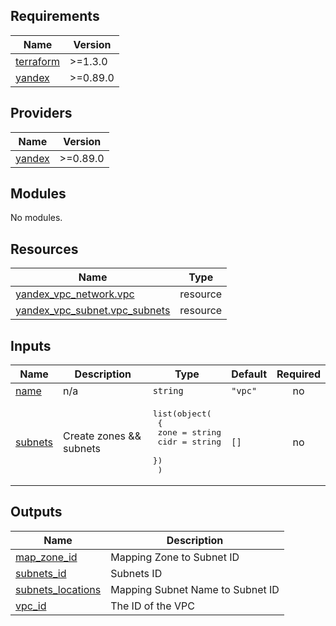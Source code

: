 ## Requirements

| Name | Version |
|------|---------|
| <a name="requirement_terraform"></a> [terraform](#requirement\_terraform) | >=1.3.0 |
| <a name="requirement_yandex"></a> [yandex](#requirement\_yandex) | >=0.89.0 |

## Providers

| Name | Version |
|------|---------|
| <a name="provider_yandex"></a> [yandex](#provider\_yandex) | >=0.89.0 |

## Modules

No modules.

## Resources

| Name | Type |
|------|------|
| [yandex_vpc_network.vpc](https://registry.terraform.io/providers/yandex-cloud/yandex/latest/docs/resources/vpc_network) | resource |
| [yandex_vpc_subnet.vpc_subnets](https://registry.terraform.io/providers/yandex-cloud/yandex/latest/docs/resources/vpc_subnet) | resource |

## Inputs

| Name | Description | Type | Default | Required |
|------|-------------|------|---------|:--------:|
| <a name="input_name"></a> [name](#input\_name) | n/a | `string` | `"vpc"` | no |
| <a name="input_subnets"></a> [subnets](#input\_subnets) | Create zones && subnets | <pre>list(object(<br>    {<br>      zone = string<br>      cidr = string<br>    })<br>  )</pre> | `[]` | no |

## Outputs

| Name | Description |
|------|-------------|
| <a name="output_map_zone_id"></a> [map\_zone\_id](#output\_map\_zone\_id) | Mapping Zone to Subnet ID |
| <a name="output_subnets_id"></a> [subnets\_id](#output\_subnets\_id) | Subnets ID |
| <a name="output_subnets_locations"></a> [subnets\_locations](#output\_subnets\_locations) | Mapping Subnet Name to Subnet ID |
| <a name="output_vpc_id"></a> [vpc\_id](#output\_vpc\_id) | The ID of the VPC |